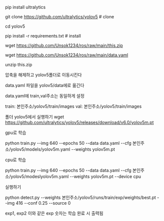 pip install ultralytics


git clone https://github.com/ultralytics/yolov5  # clone


cd yolov5




pip install -r requirements.txt  # install

wget https://github.com/Unsok1234/ros/raw/main/this.zip



wget https://github.com/Unsok1234/ros/raw/main/data.yaml

unzip this.zip





압축을 해제하고 yolov5폴더로 이동시킨다


data.yaml 파일을 yolov5/data에로 옮긴다

data.yaml에 train,val주소는 동일하게 설정

train: 본인주소/yolov5/train/images
val: 본인주소/yolov5/train/images



폴더 yolov5에서 실행하기
wget https://github.com/ultralytics/yolov5/releases/download/v6.0/yolov5m.pt



gpu로 학습







python train.py --img 640 --epochs 50 --data data.yaml --cfg 본인주소/yolov5/models/yolov5m.yaml --weights yolov5m.pt













cpu로 학습







python train.py --img 640 --epochs 50 --data data.yaml --cfg 본인주소/yolov5/modeslyolov5m.yaml --weights yolov5m.pt --device cpu






실행하기 


python detect.py --weights 본인주소/yolov5/runs/train/exp/weights/best.pt --img 416 --conf 0.25 --source 0

exp1, exp2 이와 같은 exp 숫자는 학습 완료 시 출력됨

